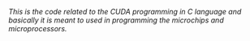 *This is the code related to the CUDA programming in C language and basically it is meant to used in programming the microchips and microprocessors.*
